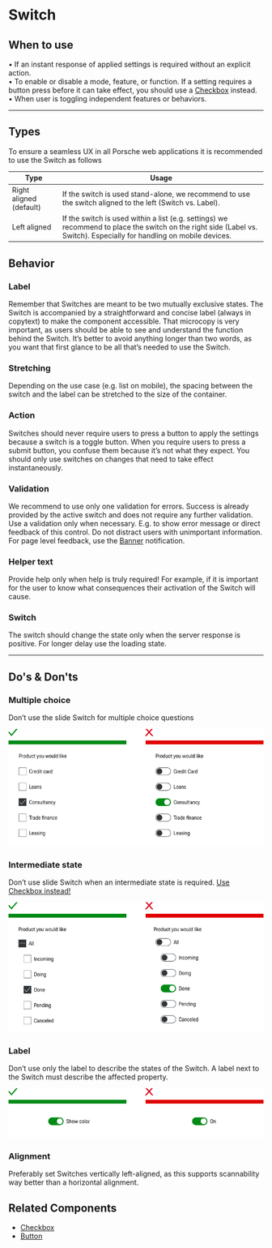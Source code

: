 # Switch

## When to use

• If an instant response of applied settings is required without an explicit action.  
• To enable or disable a mode, feature, or function. If a setting requires a button press before it can take effect, you should use a [Checkbox](components/checkbox) instead.  
• When user is toggling independent features or behaviors.

---

## Types

To ensure a seamless UX in all Porsche web applications it is recommended to use the Switch as follows

| Type | Usage |
|----|----|
| Right aligned (default) | If the switch is used stand-alone, we recommend to use the switch aligned to the left (Switch vs. Label). |
| Left aligned | If the switch is used within a list (e.g. settings) we recommend to place the switch on the right side (Label vs. Switch). Especially for handling on mobile devices.|



## Behavior

### Label

Remember that Switches are meant to be two mutually exclusive states. The Switch is accompanied by a straightforward and concise label (always in copytext) to make the component accessible. That microcopy is very important, as users should be able to see and understand the function behind the Switch. It’s better to avoid anything longer than two words, as you want that first glance to be all that’s needed to use the Switch.

### Stretching

Depending on the use case (e.g. list on mobile), the spacing between the switch and the label can be stretched to the size of the container. 

### Action

Switches should never require users to press a button to apply the settings because a switch is a toggle button. When you require users to press a submit button, you confuse them because it’s not what they expect. You should only use switches on changes that need to take effect instantaneously. 

### Validation

We recommend to use only one validation for errors. Success is already provided by the active switch and does not require any further validation. Use a validation only when necessary. E.g. to show error message or direct feedback of this control. Do not distract users with unimportant information. For page level feedback, use the [Banner](components/banner) notification.


### Helper text

Provide help only when help is truly required! For example, if it is important for the user to know what consequences their activation of the Switch will cause.


### Switch

The switch should change the state only when the server response is positive. For longer delay use the loading state.


---

## Do's & Don'ts

### Multiple choice

Don’t use the slide Switch for multiple choice questions

![Multiple choice questions](./assets/switch-multiple_choice.png)

### Intermediate state

Don’t use slide Switch when an intermediate state is required. [Use Checkbox instead!](components/checkbox)

![Intermediate state](./assets/switch-intermediate-state.png)

### Label

Don’t use only the label to describe the states of the Switch. A label next to the Switch must describe the affected property.

![Switch Label](./assets/switch-label.png)

### Alignment

Preferably set Switches vertically left-aligned, as this supports scannability way better than a horizontal alignment.


## Related Components

- [Checkbox](components/checkbox)
- [Button](components/button)